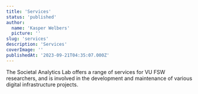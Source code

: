 ```yaml
---
title: 'Services'
status: 'published'
author:
  name: 'Kasper Welbers'
  picture: ''
slug: 'services'
description: 'Services'
coverImage: ''
publishedAt: '2023-09-21T04:35:07.000Z'
---
```


The Societal Analytics Lab offers a range of services for VU FSW researchers, and is involved in the development and maintenance of various digital infrastructure projects.